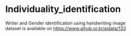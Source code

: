 # Individuality_identification
Writer and Gender identification using handwriting image  
dataset is available on https://www.aihub.or.kr/aidata/133

